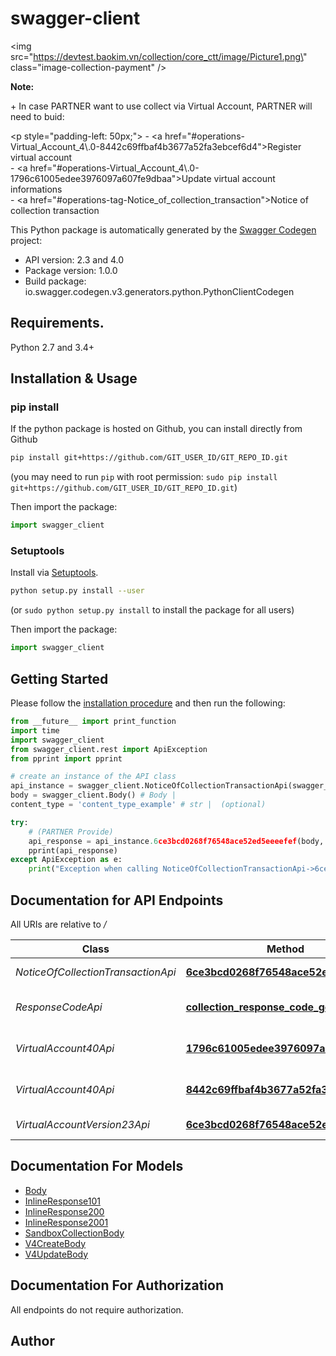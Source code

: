 # swagger-client
<img src=\"https://devtest.baokim.vn/collection/core_ctt/image/Picture1.png\" class=\"image-collection-payment\" /> <p><strong>Note:</strong></p> <p>+ In case PARTNER want to use collect via Virtual Account, PARTNER will need to buid:</p> <p style=\"padding-left: 50px;\">     - <a href=\"#operations-Virtual_Account_4\\.0-8442c69ffbaf4b3677a52fa3ebcef6d4\">Register virtual account</a> <br>     - <a href=\"#operations-Virtual_Account_4\\.0-1796c61005edee3976097a607fe9dbaa\">Update virtual account informations</a> <br>     - <a href=\"#operations-tag-Notice_of_collection_transaction\">Notice of collection transaction</a> <br> </p>

This Python package is automatically generated by the [Swagger Codegen](https://github.com/swagger-api/swagger-codegen) project:

- API version: 2.3 and 4.0
- Package version: 1.0.0
- Build package: io.swagger.codegen.v3.generators.python.PythonClientCodegen

## Requirements.

Python 2.7 and 3.4+

## Installation & Usage
### pip install

If the python package is hosted on Github, you can install directly from Github

```sh
pip install git+https://github.com/GIT_USER_ID/GIT_REPO_ID.git
```
(you may need to run `pip` with root permission: `sudo pip install git+https://github.com/GIT_USER_ID/GIT_REPO_ID.git`)

Then import the package:
```python
import swagger_client 
```

### Setuptools

Install via [Setuptools](http://pypi.python.org/pypi/setuptools).

```sh
python setup.py install --user
```
(or `sudo python setup.py install` to install the package for all users)

Then import the package:
```python
import swagger_client
```

## Getting Started

Please follow the [installation procedure](#installation--usage) and then run the following:

```python
from __future__ import print_function
import time
import swagger_client
from swagger_client.rest import ApiException
from pprint import pprint

# create an instance of the API class
api_instance = swagger_client.NoticeOfCollectionTransactionApi(swagger_client.ApiClient(configuration))
body = swagger_client.Body() # Body | 
content_type = 'content_type_example' # str |  (optional)

try:
    # (PARTNER Provide)
    api_response = api_instance.6ce3bcd0268f76548ace52ed5eeeefef(body, content_type=content_type)
    pprint(api_response)
except ApiException as e:
    print("Exception when calling NoticeOfCollectionTransactionApi->6ce3bcd0268f76548ace52ed5eeeefef: %s\n" % e)
```

## Documentation for API Endpoints

All URIs are relative to */*

Class | Method | HTTP request | Description
------------ | ------------- | ------------- | -------------
*NoticeOfCollectionTransactionApi* | [**6ce3bcd0268f76548ace52ed5eeeefef**](docs/NoticeOfCollectionTransactionApi.md#6ce3bcd0268f76548ace52ed5eeeefef) | **POST** (api partner provide) | (PARTNER Provide)
*ResponseCodeApi* | [**collection_response_code_get**](docs/ResponseCodeApi.md#collection_response_code_get) | **GET** Collection response code | Collection response code
*VirtualAccount40Api* | [**1796c61005edee3976097a607fe9dbaa**](docs/VirtualAccount40Api.md#1796c61005edee3976097a607fe9dbaa) | **POST** /api/Sandbox/Collection/V4/update | Update virtual account
*VirtualAccount40Api* | [**8442c69ffbaf4b3677a52fa3ebcef6d4**](docs/VirtualAccount40Api.md#8442c69ffbaf4b3677a52fa3ebcef6d4) | **POST** /api/Sandbox/Collection/V4/create | Create virtual account
*VirtualAccountVersion23Api* | [**6ce3bcd0268f76548ace52ed5eeeefef**](docs/VirtualAccountVersion23Api.md#6ce3bcd0268f76548ace52ed5eeeefef) | **POST** /api/Sandbox/Collection | create &amp; update va

## Documentation For Models

 - [Body](docs/Body.md)
 - [InlineResponse101](docs/InlineResponse101.md)
 - [InlineResponse200](docs/InlineResponse200.md)
 - [InlineResponse2001](docs/InlineResponse2001.md)
 - [SandboxCollectionBody](docs/SandboxCollectionBody.md)
 - [V4CreateBody](docs/V4CreateBody.md)
 - [V4UpdateBody](docs/V4UpdateBody.md)

## Documentation For Authorization

 All endpoints do not require authorization.


## Author


